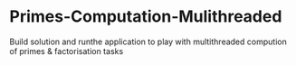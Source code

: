 # Primes-Computation-Mulithreaded

Build solution and runthe application to play with multithreaded compution of primes & factorisation tasks
